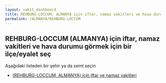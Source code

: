 ```yaml
---
layout: vakit_dashboard
title: REHBURG-LOCCUM, ALMANYA için iftar, namaz vakitleri ve hava durumu - ilçe/eyalet seç
permalink: /ALMANYA/REHBURG-LOCCUM
---
```


## REHBURG-LOCCUM (ALMANYA) için iftar, namaz vakitleri ve hava durumu  görmek için bir ilçe/eyalet seç

Aşağıdaki listeden bir şehir ya da semt seçin

* [ (REHBURG-LOCCUM, ALMANYA) için iftar ve namaz vakitleri](/ALMANYA/REHBURG-LOCCUM/)

<script type="text/javascript">
  var GLOBAL_COUNTRY = 'ALMANYA';
  var GLOBAL_CITY = 'REHBURG-LOCCUM';
  var GLOBAL_STATE = 'REHBURG-LOCCUM';
</script>
